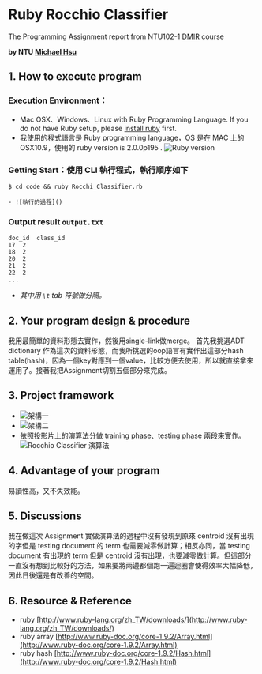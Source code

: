 # Ruby Rocchio Classifier
The Programming Assignment report from NTU102-1 [DMIR](https://ceiba.ntu.edu.tw/course/99b512/index.htm) course

**by NTU [Michael Hsu](http://michaelhsu.tw/ "blog")**

## 1. How to execute program
### Execution Environment：
- Mac OSX、Windows、Linux with Ruby Programming Language. If you do not have Ruby setup, please [install ruby](https://www.ruby-lang.org/zh_tw/ "ruby") first.
- 我使用的程式語言是 Ruby programming language，OS 是在 MAC 上的 OSX10.9，使用的 ruby version is 2.0.0p195 .
    ![Ruby version](https://raw.github.com/evenchange4/102-1_DMIR_PA_Rocchio-Classifier/master/image/ruby-v.png)


### Getting Start：使用 CLI 執行程式，執行順序如下

```
$ cd code && ruby Rocchi_Classifier.rb
```

	- ![執行的過程]()

### Output result `output.txt`

```
doc_id	class_id
17	2
18	2
20	2
21	2
22	2
...
```

- *其中用 `\t` tab 符號做分隔。*


## 2. Your program design & procedure
我用最簡單的資料形態去實作，然後用single-link做merge。 首先我挑選ADT dictionary 作為這次的資料形態，而我所挑選的oop語言有實作出這部分hash table(hash)，因為一個key對應到一個value，比較方便去使用，所以就直接拿來運用了。接著我把Assignment切割五個部分來完成。

## 3. Project framework
- ![架構一](https://raw.github.com/evenchange4/102-1_DMIR_PA_Rocchio-Classifier/master/image/struct2.png)
- ![架構二](https://raw.github.com/evenchange4/102-1_DMIR_PA_Rocchio-Classifier/master/image/struct1.png)
- 依照投影片上的演算法分做 training phase、testing phase 兩段來實作。
	![Rocchio Classifier 演算法](https://raw.github.com/evenchange4/102-1_DMIR_PA_Rocchio-Classifier/master/image/algorithm.png)

## 4. Advantage of your program
易讀性高，又不失效能。

## 5. Discussions
我在做這次 Assignment 實做演算法的過程中沒有發現到原來 centroid 沒有出現的字但是 testing document 的 term 也需要減零做計算；相反亦同，當 testing document 有出現的 term 但是 centroid 沒有出現，也要減零做計算。但這部分一直沒有想到比較好的方法，如果要將兩邊都個跑一遍迴圈會使得效率大幅降低，因此日後還是有改善的空間。

## 6. Resource & Reference
- ruby [http://www.ruby-lang.org/zh_TW/downloads/](http://www.ruby-lang.org/zh_TW/downloads/)
- ruby array [http://www.ruby-doc.org/core-1.9.2/Array.html](http://www.ruby-doc.org/core-1.9.2/Array.html)
- ruby hash [http://www.ruby-doc.org/core-1.9.2/Hash.html](http://www.ruby-doc.org/core-1.9.2/Hash.html)